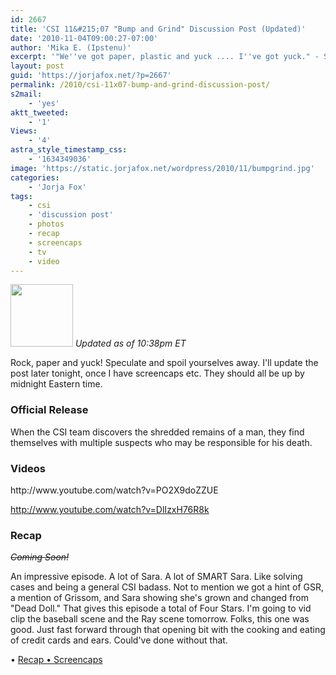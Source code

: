 ```yaml
---
id: 2667
title: 'CSI 11&#215;07 "Bump and Grind" Discussion Post (Updated)'
date: '2010-11-04T09:00:27-07:00'
author: 'Mika E. (Ipstenu)'
excerpt: '"We''ve got paper, plastic and yuck .... I''ve got yuck." - Sara Sidle dives into the yuck on tonight''s CSI. <em>Updated as of 10:38pm ET</em>'
layout: post
guid: 'https://jorjafox.net/?p=2667'
permalink: /2010/csi-11x07-bump-and-grind-discussion-post/
s2mail:
    - 'yes'
aktt_tweeted:
    - '1'
Views:
    - '4'
astra_style_timestamp_css:
    - '1634349036'
image: 'https://static.jorjafox.net/wordpress/2010/11/bumpgrind.jpg'
categories:
    - 'Jorja Fox'
tags:
    - csi
    - 'discussion post'
    - photos
    - recap
    - screencaps
    - tv
    - video
---
```


<img src="//static.jorjafox.net/wordpress/2010/11/bumpgrind-100x100.jpg" alt="" title="bumpgrind" width="100" height="100" class="alignleft size-thumbnail wp-image-2670" /> <em>Updated as of 10:38pm ET</em>

Rock, paper and yuck!  Speculate and spoil yourselves away. I'll update the post later tonight, once I have screencaps etc. They should all be up by midnight Eastern time.

<h3>Official Release</h3>
When the CSI team discovers the shredded remains of a man, they find themselves with multiple suspects who may be responsible for his death.

<h3>Videos</h3>
http://www.youtube.com/watch?v=PO2X9doZZUE

http://www.youtube.com/watch?v=DlIzxH76R8k

<h3>Recap</h3>
<del><em>Coming Soon!</em></del>

An impressive episode. A lot of Sara. A lot of SMART Sara.  Like solving cases and being a general CSI badass. Not to mention we got a hint of GSR, a mention of Grissom, and Sara showing she's grown and changed from "Dead Doll."  That gives this episode a total of Four Stars.  I'm going to vid clip the baseball scene and the Ray scene tomorrow.  Folks, this one was good.  Just fast forward through that opening bit with the cooking and eating of credit cards and ears.  Could've done without that.

&bull; <a href="https://jorjafox.net/wiki/Bump_and_Grind">Recap
&bull; </a><a href="https://jorjafox.net/gallery/tv/csi/season11/bumpgrind/">Screencaps</a>
